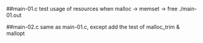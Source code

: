 
##main-01.c
    test usage of resources when malloc -> memset -> free 
    ./main-01.out <stop-position> <malloc-size-limit>

##main-02.c
    same as main-01.c, except add the test of malloc_trim & mallopt
